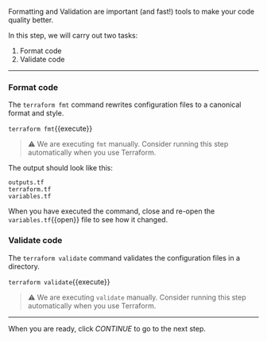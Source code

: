 Formatting and Validation are important (and fast!) tools to make your code quality better.

In this step, we will carry out two tasks:

1. Format code
2. Validate code

---

### Format code

The `terraform fmt` command rewrites configuration files to a canonical format and style.

`terraform fmt`{{execute}}

> ⚠️ We are executing `fmt` manually. Consider running this step automatically when you use Terraform.

The output should look like this:

```text
outputs.tf
terraform.tf
variables.tf
```

When you have executed the command, close and re-open the `variables.tf`{{open}} file to see how it changed.

### Validate code

The `terraform validate` command validates the configuration files in a directory.

`terraform validate`{{execute}}

> ⚠️ We are executing `validate` manually. Consider running this step automatically when you use Terraform.

---

When you are ready, click _CONTINUE_ to go to the next step.
